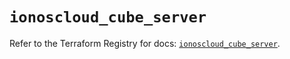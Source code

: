 # `ionoscloud_cube_server`

Refer to the Terraform Registry for docs: [`ionoscloud_cube_server`](https://registry.terraform.io/providers/ionos-cloud/ionoscloud/6.7.0/docs/resources/cube_server).
